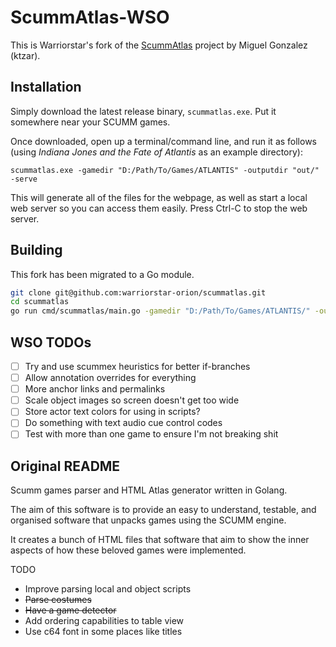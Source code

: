 # ScummAtlas-WSO

This is Warriorstar's fork of the [ScummAtlas][] project by Miguel Gonzalez (ktzar).

[ScummAtlas]: https://github.com/ktzar/scummatlas

## Installation

Simply download the latest release binary, `scummatlas.exe`. Put it somewhere
near your SCUMM games.

Once downloaded, open up a terminal/command line, and run it as follows (using
_Indiana Jones and the Fate of Atlantis_ as an example directory):

`scummatlas.exe -gamedir "D:/Path/To/Games/ATLANTIS" -outputdir "out/" -serve`

This will generate all of the files for the webpage, as well as start a local
web server so you can access them easily. Press Ctrl-C to stop the web server.

## Building

This fork has been migrated to a Go module.

```bash
git clone git@github.com:warriorstar-orion/scummatlas.git
cd scummatlas
go run cmd/scummatlas/main.go -gamedir "D:/Path/To/Games/ATLANTIS/" -outputdir "out/" 
```

## WSO TODOs

- [ ] Try and use scummex heuristics for better if-branches
- [ ] Allow annotation overrides for everything
- [ ] More anchor links and permalinks
- [ ] Scale object images so screen doesn't get too wide
- [ ] Store actor text colors for using in scripts?
- [ ] Do something with text audio cue control codes
- [ ] Test with more than one game to ensure I'm not breaking shit

## Original README

Scumm games parser and HTML Atlas generator written in Golang.

The aim of this software is to provide an easy to understand, testable, and organised software that unpacks games using the SCUMM engine.

It creates a bunch of HTML files that software that aim to show the inner aspects of how these beloved games were implemented.

TODO
- Improve parsing local and object scripts
- ~~Parse costumes~~
- ~~Have a game detector~~
- Add ordering capabilities to table view
- Use c64 font in some places like titles
